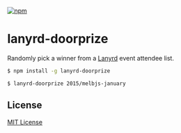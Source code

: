 [![npm](https://img.shields.io/npm/v/lanyrd-doorprize.svg?style=flat-square)](https://www.npmjs.com/package/lanyrd-doorprize)

# lanyrd-doorprize

Randomly pick a winner from a [Lanyrd](http://lanyrd.com) event attendee list.

```bash
$ npm install -g lanyrd-doorprize

$ lanyrd-doorprize 2015/melbjs-january
```

## License

[MIT License](http://markdalgleish.mit-license.org)
